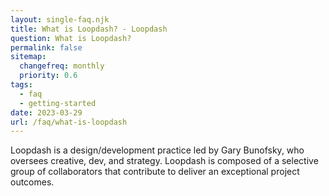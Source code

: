 ```yaml
--- 
layout: single-faq.njk
title: What is Loopdash? - Loopdash
question: What is Loopdash?
permalink: false
sitemap:
  changefreq: monthly
  priority: 0.6
tags:
  - faq
  - getting-started
date: 2023-03-29
url: /faq/what-is-loopdash
---
```


<p class="font-41">Loopdash is a design/development practice led by Gary Bunofsky, who oversees creative, dev, and strategy. Loopdash is composed of a selective group of collaborators that contribute to deliver an exceptional project outcomes.
</p>